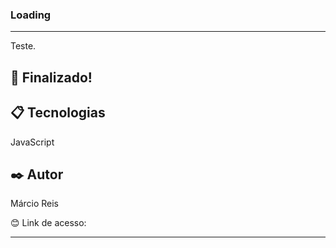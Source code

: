 ### Loading

---
Teste.

## 🚀 Finalizado!

## 📋 Tecnologias
JavaScript 

## ✒️ Autor
Márcio Reis

😊 Link de acesso: 

---
